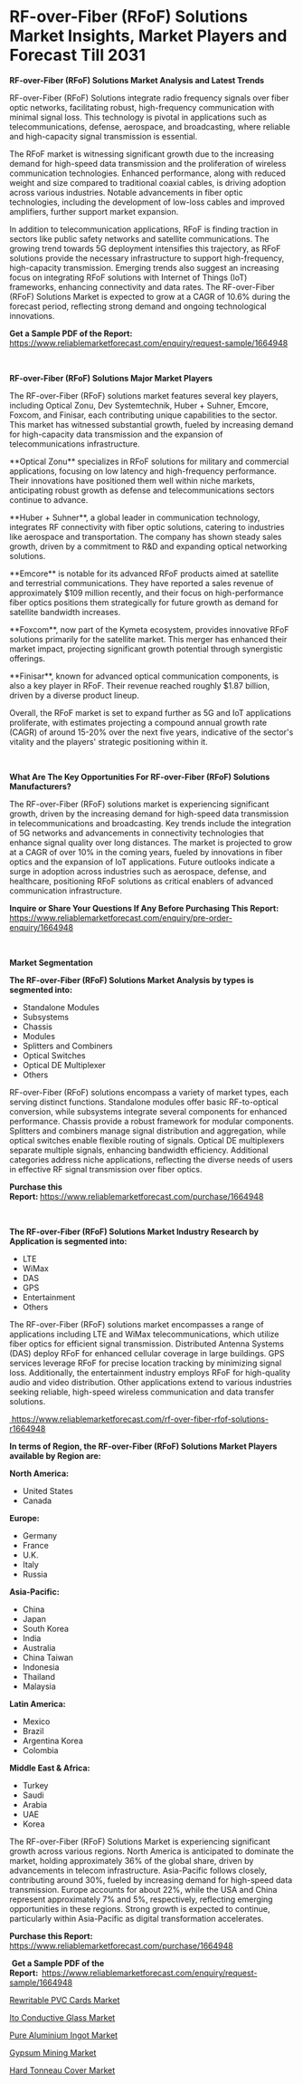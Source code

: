 <p><h1>RF-over-Fiber (RFoF) Solutions Market Insights, Market Players and Forecast Till 2031</h1></p><p><strong>RF-over-Fiber (RFoF) Solutions Market Analysis and Latest Trends</strong></p>
<p><p>RF-over-Fiber (RFoF) Solutions integrate radio frequency signals over fiber optic networks, facilitating robust, high-frequency communication with minimal signal loss. This technology is pivotal in applications such as telecommunications, defense, aerospace, and broadcasting, where reliable and high-capacity signal transmission is essential.</p><p>The RFoF market is witnessing significant growth due to the increasing demand for high-speed data transmission and the proliferation of wireless communication technologies. Enhanced performance, along with reduced weight and size compared to traditional coaxial cables, is driving adoption across various industries. Notable advancements in fiber optic technologies, including the development of low-loss cables and improved amplifiers, further support market expansion.</p><p>In addition to telecommunication applications, RFoF is finding traction in sectors like public safety networks and satellite communications. The growing trend towards 5G deployment intensifies this trajectory, as RFoF solutions provide the necessary infrastructure to support high-frequency, high-capacity transmission. Emerging trends also suggest an increasing focus on integrating RFoF solutions with Internet of Things (IoT) frameworks, enhancing connectivity and data rates. The RF-over-Fiber (RFoF) Solutions Market is expected to grow at a CAGR of 10.6% during the forecast period, reflecting strong demand and ongoing technological innovations.</p></p>
<p><strong>Get a Sample PDF of the Report:&nbsp;</strong> <a href="https://www.reliablemarketforecast.com/enquiry/request-sample/1664948?utm_campaign=1102&utm_medium=2&utm_source=Github&utm_content=ia&utm_term=10122024&utm_id=rf-over-fiber-rfof-solutions">https://www.reliablemarketforecast.com/enquiry/request-sample/1664948</a></p>
<p>&nbsp;</p>
<p><strong>RF-over-Fiber (RFoF) Solutions Major Market Players</strong></p>
<p><p>The RF-over-Fiber (RFoF) solutions market features several key players, including Optical Zonu, Dev Systemtechnik, Huber + Suhner, Emcore, Foxcom, and Finisar, each contributing unique capabilities to the sector. This market has witnessed substantial growth, fueled by increasing demand for high-capacity data transmission and the expansion of telecommunications infrastructure.</p><p>**Optical Zonu** specializes in RFoF solutions for military and commercial applications, focusing on low latency and high-frequency performance. Their innovations have positioned them well within niche markets, anticipating robust growth as defense and telecommunications sectors continue to advance.</p><p>**Huber + Suhner**, a global leader in communication technology, integrates RF connectivity with fiber optic solutions, catering to industries like aerospace and transportation. The company has shown steady sales growth, driven by a commitment to R&D and expanding optical networking solutions.</p><p>**Emcore** is notable for its advanced RFoF products aimed at satellite and terrestrial communications. They have reported a sales revenue of approximately $109 million recently, and their focus on high-performance fiber optics positions them strategically for future growth as demand for satellite bandwidth increases.</p><p>**Foxcom**, now part of the Kymeta ecosystem, provides innovative RFoF solutions primarily for the satellite market. This merger has enhanced their market impact, projecting significant growth potential through synergistic offerings.</p><p>**Finisar**, known for advanced optical communication components, is also a key player in RFoF. Their revenue reached roughly $1.87 billion, driven by a diverse product lineup.</p><p>Overall, the RFoF market is set to expand further as 5G and IoT applications proliferate, with estimates projecting a compound annual growth rate (CAGR) of around 15-20% over the next five years, indicative of the sector's vitality and the players' strategic positioning within it.</p></p>
<p>&nbsp;</p>
<p><strong>What Are The Key Opportunities For RF-over-Fiber (RFoF) Solutions Manufacturers?</strong></p>
<p><p>The RF-over-Fiber (RFoF) solutions market is experiencing significant growth, driven by the increasing demand for high-speed data transmission in telecommunications and broadcasting. Key trends include the integration of 5G networks and advancements in connectivity technologies that enhance signal quality over long distances. The market is projected to grow at a CAGR of over 10% in the coming years, fueled by innovations in fiber optics and the expansion of IoT applications. Future outlooks indicate a surge in adoption across industries such as aerospace, defense, and healthcare, positioning RFoF solutions as critical enablers of advanced communication infrastructure.</p></p>
<p><strong>Inquire or Share Your Questions If Any Before Purchasing This Report:</strong> <a href="https://www.reliablemarketforecast.com/enquiry/pre-order-enquiry/1664948?utm_campaign=1102&utm_medium=2&utm_source=Github&utm_content=ia&utm_term=10122024&utm_id=rf-over-fiber-rfof-solutions">https://www.reliablemarketforecast.com/enquiry/pre-order-enquiry/1664948</a></p>
<p>&nbsp;</p>
<p><strong>Market Segmentation</strong></p>
<p><strong>The RF-over-Fiber (RFoF) Solutions Market Analysis by types is segmented into:</strong></p>
<p><ul><li>Standalone Modules</li><li>Subsystems</li><li>Chassis</li><li>Modules</li><li>Splitters and Combiners</li><li>Optical Switches</li><li>Optical DE Multiplexer</li><li>Others</li></ul></p>
<p><p>RF-over-Fiber (RFoF) solutions encompass a variety of market types, each serving distinct functions. Standalone modules offer basic RF-to-optical conversion, while subsystems integrate several components for enhanced performance. Chassis provide a robust framework for modular components. Splitters and combiners manage signal distribution and aggregation, while optical switches enable flexible routing of signals. Optical DE multiplexers separate multiple signals, enhancing bandwidth efficiency. Additional categories address niche applications, reflecting the diverse needs of users in effective RF signal transmission over fiber optics.</p></p>
<p><strong>Purchase this Report:&nbsp;</strong><a href="https://www.reliablemarketforecast.com/purchase/1664948?utm_campaign=1102&utm_medium=2&utm_source=Github&utm_content=ia&utm_term=10122024&utm_id=rf-over-fiber-rfof-solutions">https://www.reliablemarketforecast.com/purchase/1664948</a></p>
<p>&nbsp;</p>
<p><strong>The RF-over-Fiber (RFoF) Solutions Market Industry Research by Application is segmented into:</strong></p>
<p><ul><li>LTE</li><li>WiMax</li><li>DAS</li><li>GPS</li><li>Entertainment</li><li>Others</li></ul></p>
<p><p>The RF-over-Fiber (RFoF) solutions market encompasses a range of applications including LTE and WiMax telecommunications, which utilize fiber optics for efficient signal transmission. Distributed Antenna Systems (DAS) deploy RFoF for enhanced cellular coverage in large buildings. GPS services leverage RFoF for precise location tracking by minimizing signal loss. Additionally, the entertainment industry employs RFoF for high-quality audio and video distribution. Other applications extend to various industries seeking reliable, high-speed wireless communication and data transfer solutions.</p></p>
<p><a href="https://www.reliablemarketforecast.com/rf-over-fiber-rfof-solutions-r1664948?utm_campaign=1102&utm_medium=2&utm_source=Github&utm_content=ia&utm_term=10122024&utm_id=rf-over-fiber-rfof-solutions">&nbsp;https://www.reliablemarketforecast.com/rf-over-fiber-rfof-solutions-r1664948</a></p>
<p><strong>In terms of Region, the RF-over-Fiber (RFoF) Solutions Market Players available by Region are:</strong></p>
<p>
    <p> <strong> North America: </strong>
        <ul>
            <li>United States</li>
            <li>Canada</li>
        </ul>
        </p> 
    <p> <strong> Europe: </strong>
        <ul>
            <li>Germany</li>
            <li>France</li>
            <li>U.K.</li>
            <li>Italy</li>
            <li>Russia</li>
        </ul>
        </p> 
    <p> <strong> Asia-Pacific: </strong>
        <ul>
            <li>China</li>
            <li>Japan</li>
            <li>South Korea</li>
            <li>India</li>
            <li>Australia</li>
            <li>China Taiwan</li>
            <li>Indonesia</li>
            <li>Thailand</li>
            <li>Malaysia</li>
        </ul>
        </p> 
    <p> <strong> Latin America: </strong>
        <ul>
            <li>Mexico</li>
            <li>Brazil</li>
            <li>Argentina Korea</li>
            <li>Colombia</li>
        </ul>
        </p> 
    <p> <strong> Middle East & Africa: </strong>
        <ul>
            <li>Turkey</li>
            <li>Saudi</li>
            <li>Arabia</li>
            <li>UAE</li>
            <li>Korea</li>
        </ul>
    </p>
    </p>
<p><p>The RF-over-Fiber (RFoF) Solutions Market is experiencing significant growth across various regions. North America is anticipated to dominate the market, holding approximately 36% of the global share, driven by advancements in telecom infrastructure. Asia-Pacific follows closely, contributing around 30%, fueled by increasing demand for high-speed data transmission. Europe accounts for about 22%, while the USA and China represent approximately 7% and 5%, respectively, reflecting emerging opportunities in these regions. Strong growth is expected to continue, particularly within Asia-Pacific as digital transformation accelerates.</p></p>
<p><strong>Purchase this Report: </strong><a href="https://www.reliablemarketforecast.com/purchase/1664948?utm_campaign=1102&utm_medium=2&utm_source=Github&utm_content=ia&utm_term=10122024&utm_id=rf-over-fiber-rfof-solutions">https://www.reliablemarketforecast.com/purchase/1664948</a></p>
<p>&nbsp;<strong>Get a Sample PDF of the Report:&nbsp;&nbsp;</strong><a href="https://www.reliablemarketforecast.com/enquiry/request-sample/1664948?utm_campaign=1102&utm_medium=2&utm_source=Github&utm_content=ia&utm_term=10122024&utm_id=rf-over-fiber-rfof-solutions">https://www.reliablemarketforecast.com/enquiry/request-sample/1664948</a></p>
<p><strong></strong></p>
<p><p><a href="https://github.com/vimar16th/Market-Research-Report-List-7/blob/main/rewritable-pvc-cards-market.md?utm_campaign=1102&utm_medium=2&utm_source=Github&utm_content=ia&utm_term=10122024&utm_id=rf-over-fiber-rfof-solutions">Rewritable PVC Cards Market</a></p><p><a href="https://www.linkedin.com/pulse/current-size-growth-projection-ito-conductive-glass-market-xko1e?utm_campaign=1102&utm_medium=2&utm_source=Github&utm_content=ia&utm_term=10122024&utm_id=rf-over-fiber-rfof-solutions">Ito Conductive Glass Market</a></p><p><a href="https://www.linkedin.com/pulse/pure-aluminium-ingot-market-forecast-key-players-analysis-from-mdnjc?utm_campaign=1102&utm_medium=2&utm_source=Github&utm_content=ia&utm_term=10122024&utm_id=rf-over-fiber-rfof-solutions">Pure Aluminium Ingot Market</a></p><p><a href="https://www.linkedin.com/pulse/information-trends-significant-market-drivers-obstacles-gypsum-8xhge?utm_campaign=1102&utm_medium=2&utm_source=Github&utm_content=ia&utm_term=10122024&utm_id=rf-over-fiber-rfof-solutions">Gypsum Mining Market</a></p><p><a href="https://www.linkedin.com/pulse/hard-tonneau-cover-market-report-in-depth-analysis-5-cagr-gmcae?utm_campaign=1102&utm_medium=2&utm_source=Github&utm_content=ia&utm_term=10122024&utm_id=rf-over-fiber-rfof-solutions">Hard Tonneau Cover Market</a></p></p>